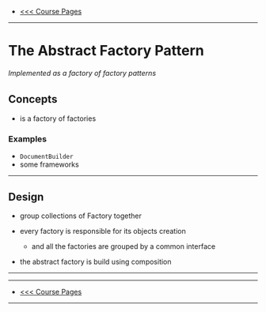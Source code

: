 - [<<< Course Pages](../README.md)
---
# The Abstract Factory Pattern
###### Implemented as a factory of factory patterns

## Concepts
- is a factory of factories 

### Examples
- `DocumentBuilder`
- some frameworks
----
## Design 
- group collections of Factory together 
- every factory is responsible for its objects creation 
    - and all the factories are grouped by a common interface
    
- the abstract factory is build using composition 
----











----
- [<<< Course Pages](../README.md)
---